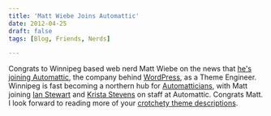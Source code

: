 ```yaml
---
title: 'Matt Wiebe Joins Automattic'
date: 2012-04-25
draft: false
tags: [Blog, Friends, Nerds]

---
```


Congrats to Winnipeg based web nerd Matt Wiebe on the news that [he's joining Automattic](http://somadesign.ca/2012/goodbye-soma-hello-automattic/), the company behind [WordPress](http://wordpress.org/), as a Theme Engineer. Winnipeg is fast becoming a northern hub for [Automat­ti­cians](http://automattic.com/work-with-us/), with Matt joining [Ian Stewart](http://iandanielstewart.com/) and [Krista Stevens](http://kristastevens.com/) on staff at Automattic. Congrats Matt. I look forward to reading more of your [crotchety theme descriptions](http://somadesign.ca/projects/the-erudite/).
